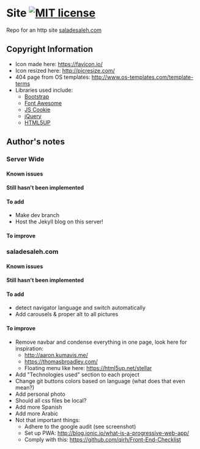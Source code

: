 # Site [![MIT license](https://img.shields.io/badge/license-MIT-lightgrey.svg)](https://raw.githubusercontent.com/qirh/site/master/LICENSE)
Repo for an http site [saladesaleh.com](http://saladesaleh.com)

## Copyright Information
* Icon made here: https://favicon.io/
* Icon resized here: http://picresize.com/
* 404 page from OS templates: http://www.os-templates.com/template-terms
* Libraries used include:
    * [Bootstrap](https://getbootstrap.com/)
    * [Font Awesome](http://fontawesome.io/)
    * [JS Cookie](https://github.com/js-cookie/js-cookie)
    * [jQuery](https://jquery.com/)
    * [HTML5UP](https://html5up.net/)

## Author's notes
### Server Wide
#### Known issues
#### Still hasn't been implemented
#### To add
* Make dev branch
* Host the Jekyll blog on this server!
#### To improve

### saladesaleh.com
#### Known issues
#### Still hasn't been implemented
#### To add
* detect navigator language and switch automatically
* Add carousels & proper alt to all pictures
#### To improve
* Remove navbar and condense everything in one page, look here for inspiration:
    * http://aaron.kumavis.me/
    * https://thomasbroadley.com/
    * Floating menu like here: https://html5up.net/stellar
* Add "Technologies used" section to each project
* Change git buttons colors based on language (what does that even mean?)
* Add personal photo
* Should all css files be local?
* Add more Spanish
* Add more Arabic
* Not that important things:
    * Adhere to the google audit (see screenshot)
    * Set up PWA: http://blog.ionic.io/what-is-a-progressive-web-app/
    * Comply with this: https://github.com/qirh/Front-End-Checklist
